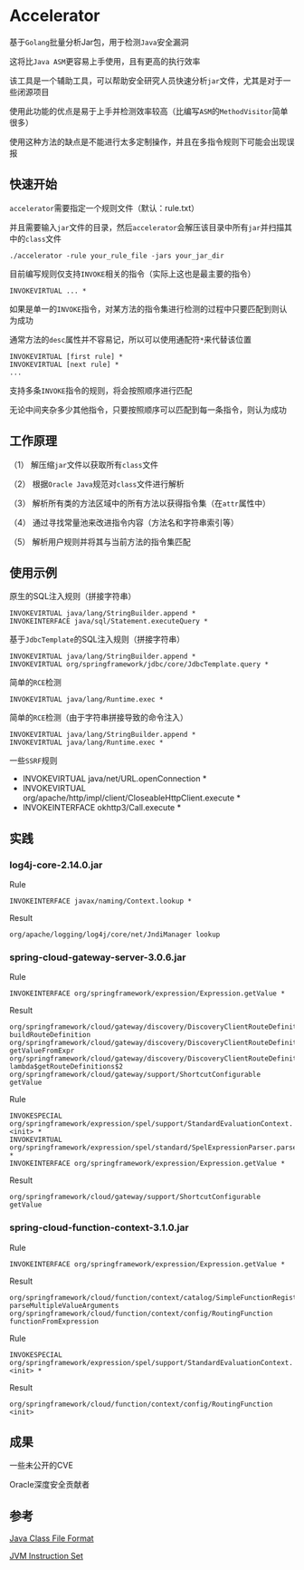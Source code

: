 # Accelerator 

基于`Golang`批量分析Jar包，用于检测`Java`安全漏洞

这将比`Java ASM`更容易上手使用，且有更高的执行效率

该工具是一个辅助工具，可以帮助安全研究人员快速分析`jar`文件，尤其是对于一些闭源项目

使用此功能的优点是易于上手并检测效率较高（比编写`ASM`的`MethodVisitor`简单很多）

使用这种方法的缺点是不能进行太多定制操作，并且在多指令规则下可能会出现误报

## 快速开始

`accelerator`需要指定一个规则文件（默认：rule.txt）

并且需要输入`jar`文件的目录，然后`accelerator`会解压该目录中所有`jar`并扫描其中的`class`文件

```shell
./accelerator -rule your_rule_file -jars your_jar_dir
```

目前编写规则仅支持`INVOKE`相关的指令（实际上这也是最主要的指令）

```text
INVOKEVIRTUAL ... *
```

如果是单一的`INVOKE`指令，对某方法的指令集进行检测的过程中只要匹配到则认为成功

通常方法的`desc`属性并不容易记，所以可以使用通配符`*`来代替该位置

```text
INVOKEVIRTUAL [first rule] *
INVOKEVIRTUAL [next rule] *
...
```

支持多条`INVOKE`指令的规则，将会按照顺序进行匹配

无论中间夹杂多少其他指令，只要按照顺序可以匹配到每一条指令，则认为成功

## 工作原理

（1） 解压缩`jar`文件以获取所有`class`文件

（2） 根据`Oracle Java`规范对`class`文件进行解析

（3） 解析所有类的方法区域中的所有方法以获得指令集（在`attr`属性中）

（4） 通过寻找常量池来改进指令内容（方法名和字符串索引等） 

（5） 解析用户规则并将其与当前方法的指令集匹配

## 使用示例

原生的SQL注入规则（拼接字符串）
```text
INVOKEVIRTUAL java/lang/StringBuilder.append *
INVOKEINTERFACE java/sql/Statement.executeQuery *
```

基于`JdbcTemplate`的SQL注入规则（拼接字符串）
```text
INVOKEVIRTUAL java/lang/StringBuilder.append *
INVOKEVIRTUAL org/springframework/jdbc/core/JdbcTemplate.query *
```

简单的`RCE`检测
```text
INVOKEVIRTUAL java/lang/Runtime.exec *
```

简单的`RCE`检测（由于字符串拼接导致的命令注入）
```text
INVOKEVIRTUAL java/lang/StringBuilder.append *
INVOKEVIRTUAL java/lang/Runtime.exec *
```

一些`SSRF`规则
- INVOKEVIRTUAL java/net/URL.openConnection *
- INVOKEVIRTUAL org/apache/http/impl/client/CloseableHttpClient.execute *
- INVOKEINTERFACE okhttp3/Call.execute *

## 实践

### log4j-core-2.14.0.jar

Rule
```text
INVOKEINTERFACE javax/naming/Context.lookup *
```

Result
```text
org/apache/logging/log4j/core/net/JndiManager lookup
```

### spring-cloud-gateway-server-3.0.6.jar

Rule
```text
INVOKEINTERFACE org/springframework/expression/Expression.getValue *
```

Result
```text
org/springframework/cloud/gateway/discovery/DiscoveryClientRouteDefinitionLocator buildRouteDefinition
org/springframework/cloud/gateway/discovery/DiscoveryClientRouteDefinitionLocator getValueFromExpr
org/springframework/cloud/gateway/discovery/DiscoveryClientRouteDefinitionLocator lambda$getRouteDefinitions$2
org/springframework/cloud/gateway/support/ShortcutConfigurable getValue
```

Rule
```text
INVOKESPECIAL org/springframework/expression/spel/support/StandardEvaluationContext.<init> *
INVOKEVIRTUAL org/springframework/expression/spel/standard/SpelExpressionParser.parseExpression *
INVOKEINTERFACE org/springframework/expression/Expression.getValue *
```

Result
```text
org/springframework/cloud/gateway/support/ShortcutConfigurable getValue
```

### spring-cloud-function-context-3.1.0.jar

Rule
```text
INVOKEINTERFACE org/springframework/expression/Expression.getValue *
```

Result
```text
org/springframework/cloud/function/context/catalog/SimpleFunctionRegistry$FunctionInvocationWrapper parseMultipleValueArguments
org/springframework/cloud/function/context/config/RoutingFunction functionFromExpression
```

Rule
```text
INVOKESPECIAL org/springframework/expression/spel/support/StandardEvaluationContext.<init> *
```

Result
```text
org/springframework/cloud/function/context/config/RoutingFunction <init>
```

## 成果

一些未公开的CVE

Oracle深度安全贡献者

## 参考

[Java Class File Format](https://docs.oracle.com/javase/specs/jvms/se8/html/jvms-4.html)

[JVM Instruction Set](https://docs.oracle.com/javase/specs/jvms/se8/html/jvms-6.html)
